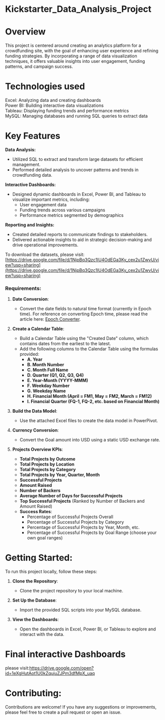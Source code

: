 # Kickstarter_Data_Analysis_Project
# Overview
This project is centered around creating an analytics platform for a crowdfunding site, with the goal of enhancing user experience and refining funding strategies. By incorporating a range of data visualization techniques, it offers valuable insights into user engagement, funding patterns, and campaign success.
# Technologies used 
Excel: Analyzing data and creating dashboards  
Power BI: Building interactive data visualizations  
Tableau: Displaying funding trends and performance metrics  
MySQL: Managing databases and running SQL queries to extract data
# Key Features 
**Data Analysis:**  
- Utilized SQL to extract and transform large datasets for efficient management.  
- Performed detailed analysis to uncover patterns and trends in crowdfunding data.

**Interactive Dashboards:**  
- Designed dynamic dashboards in Excel, Power BI, and Tableau to visualize important metrics, including:  
  - User engagement data  
  - Funding trends across various campaigns  
  - Performance metrics segmented by demographics

**Reporting and Insights:**  
- Created detailed reports to communicate findings to stakeholders.  
- Delivered actionable insights to aid in strategic decision-making and drive operational improvements.

To download the datasets, please visit: [https://drive.google.com/file/d/1NjpBq3Qzc1IU4OdEGa3Ky_cex2u1ZwvU/view?usp=sharing](https://drive.google.com/file/d/1NjpBq3Qzc1IU4OdEGa3Ky_cex2u1ZwvU/view?usp=sharing)

### Requirements:

1. **Date Conversion**:  
   - Convert the date fields to natural time format (currently in Epoch time). For reference on converting Epoch time, please read the article here: [Epoch Converter](https://www.epochconverter.com/).

2. **Create a Calendar Table**:  
   - Build a Calendar Table using the "Created Date" column, which contains dates from the earliest to the latest.  
   - Add the following columns to the Calendar Table using the formulas provided:  
     - **A. Year**  
     - **B. Month Number**  
     - **C. Month Full Name**  
     - **D. Quarter (Q1, Q2, Q3, Q4)**  
     - **E. Year-Month (YYYY-MMM)**  
     - **F. Weekday Number**  
     - **G. Weekday Name**  
     - **H. Financial Month (April = FM1, May = FM2, March = FM12)**  
     - **I. Financial Quarter (FQ-1, FQ-2, etc. based on Financial Month)**

3. **Build the Data Model**:  
   - Use the attached Excel files to create the data model in PowerPivot.

4. **Currency Conversion**:  
   - Convert the Goal amount into USD using a static USD exchange rate.

5. **Projects Overview KPIs**:  
   - **Total Projects by Outcome**  
   - **Total Projects by Location**  
   - **Total Projects by Category**  
   - **Total Projects by Year, Quarter, Month**  
   - **Successful Projects**  
   - **Amount Raised**  
   - **Number of Backers**  
   - **Average Number of Days for Successful Projects**  
   - **Top Successful Projects** (Ranked by Number of Backers and Amount Raised)  
   - **Success Rates**:  
     - Percentage of Successful Projects Overall  
     - Percentage of Successful Projects by Category  
     - Percentage of Successful Projects by Year, Month, etc.  
     - Percentage of Successful Projects by Goal Range (choose your own goal ranges)

# Getting Started:

To run this project locally, follow these steps:

1. **Clone the Repository**:  
   - Clone the project repository to your local machine.

2. **Set Up the Database**:  
   - Import the provided SQL scripts into your MySQL database.

3. **View the Dashboards**:  
   - Open the dashboards in Excel, Power BI, or Tableau to explore and interact with the data.

# Final interactive Dashboards
please visit:https://drive.google.com/open?id=1eXgHutAot1U0kZqujuZJPm3dfMpX_uaq

# Contributing:

Contributions are welcome! If you have any suggestions or improvements, please feel free to create a pull request or open an issue.
